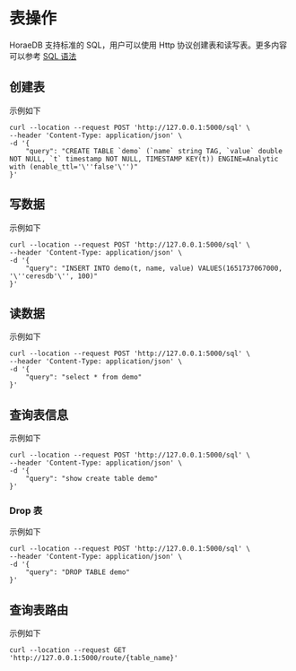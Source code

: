 # 表操作

HoraeDB 支持标准的 SQL，用户可以使用 Http 协议创建表和读写表。更多内容可以参考 [SQL 语法](../sql/README.md)

## 创建表

示例如下

```shell
curl --location --request POST 'http://127.0.0.1:5000/sql' \
--header 'Content-Type: application/json' \
-d '{
    "query": "CREATE TABLE `demo` (`name` string TAG, `value` double NOT NULL, `t` timestamp NOT NULL, TIMESTAMP KEY(t)) ENGINE=Analytic with (enable_ttl='\''false'\'')"
}'
```

## 写数据

示例如下

```shell
curl --location --request POST 'http://127.0.0.1:5000/sql' \
--header 'Content-Type: application/json' \
-d '{
    "query": "INSERT INTO demo(t, name, value) VALUES(1651737067000, '\''ceresdb'\'', 100)"
}'
```

## 读数据

示例如下

```shell
curl --location --request POST 'http://127.0.0.1:5000/sql' \
--header 'Content-Type: application/json' \
-d '{
    "query": "select * from demo"
}'
```

## 查询表信息

示例如下

```shell
curl --location --request POST 'http://127.0.0.1:5000/sql' \
--header 'Content-Type: application/json' \
-d '{
    "query": "show create table demo"
}'
```

### Drop 表

示例如下

```shell
curl --location --request POST 'http://127.0.0.1:5000/sql' \
--header 'Content-Type: application/json' \
-d '{
    "query": "DROP TABLE demo"
}'
```

## 查询表路由

示例如下

```shell
curl --location --request GET 'http://127.0.0.1:5000/route/{table_name}'
```
